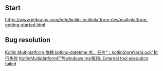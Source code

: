 ## Start
https://www.jetbrains.com/help/kotlin-multiplatform-dev/multiplatform-getting-started.html

## Bug resolution
[Kotlin Multiplatform 依赖 kotlinx-datetime 库，任务“：kotlinStoreYarnLock”执行失败](https://juejin.cn/post/7390340749579223092)
[KotlinMultiplatform打包windows msi报错: External tool execution failed](https://juejin.cn/post/7393293636686676004)





 
 
